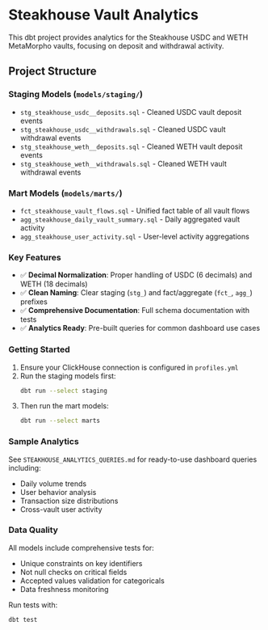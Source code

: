 # Steakhouse Vault Analytics

This dbt project provides analytics for the Steakhouse USDC and WETH MetaMorpho vaults, focusing on deposit and withdrawal activity.

## Project Structure

### Staging Models (`models/staging/`)
- `stg_steakhouse_usdc__deposits.sql` - Cleaned USDC vault deposit events
- `stg_steakhouse_usdc__withdrawals.sql` - Cleaned USDC vault withdrawal events  
- `stg_steakhouse_weth__deposits.sql` - Cleaned WETH vault deposit events
- `stg_steakhouse_weth__withdrawals.sql` - Cleaned WETH vault withdrawal events

### Mart Models (`models/marts/`)
- `fct_steakhouse_vault_flows.sql` - Unified fact table of all vault flows
- `agg_steakhouse_daily_vault_summary.sql` - Daily aggregated vault activity
- `agg_steakhouse_user_activity.sql` - User-level activity aggregations

### Key Features
- ✅ **Decimal Normalization**: Proper handling of USDC (6 decimals) and WETH (18 decimals)
- ✅ **Clean Naming**: Clear staging (`stg_`) and fact/aggregate (`fct_`, `agg_`) prefixes
- ✅ **Comprehensive Documentation**: Full schema documentation with tests
- ✅ **Analytics Ready**: Pre-built queries for common dashboard use cases

### Getting Started

1. Ensure your ClickHouse connection is configured in `profiles.yml`
2. Run the staging models first:
   ```bash
   dbt run --select staging
   ```
3. Then run the mart models:
   ```bash
   dbt run --select marts
   ```

### Sample Analytics

See `STEAKHOUSE_ANALYTICS_QUERIES.md` for ready-to-use dashboard queries including:
- Daily volume trends
- User behavior analysis  
- Transaction size distributions
- Cross-vault user activity

### Data Quality

All models include comprehensive tests for:
- Unique constraints on key identifiers
- Not null checks on critical fields
- Accepted values validation for categoricals
- Data freshness monitoring

Run tests with:
```bash
dbt test
```
